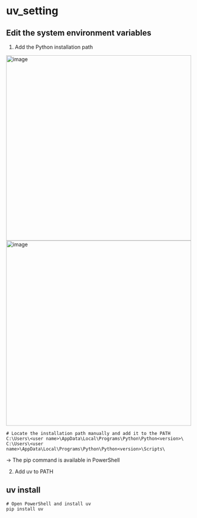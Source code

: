 # uv_setting

## Edit the system environment variables

1. Add the Python installation path

<img width="500" height="500" alt="image" src="https://github.com/user-attachments/assets/80552b9b-7eef-47c2-b260-17282aeda6f0" />

<img width="500" height="500" alt="image" src="https://github.com/user-attachments/assets/1a81911c-bac8-41d3-aa05-14bcd05dd68c" />

```
# Locate the installation path manually and add it to the PATH
C:\Users\<user name>\AppData\Local\Programs\Python\Python<version>\
C:\Users\<user name>\AppData\Local\Programs\Python\Python<version>\Scripts\
```

-> The pip command is available in PowerShell

2. Add uv to PATH

## uv install

```
# Open PowerShell and install uv
pip install uv
```

